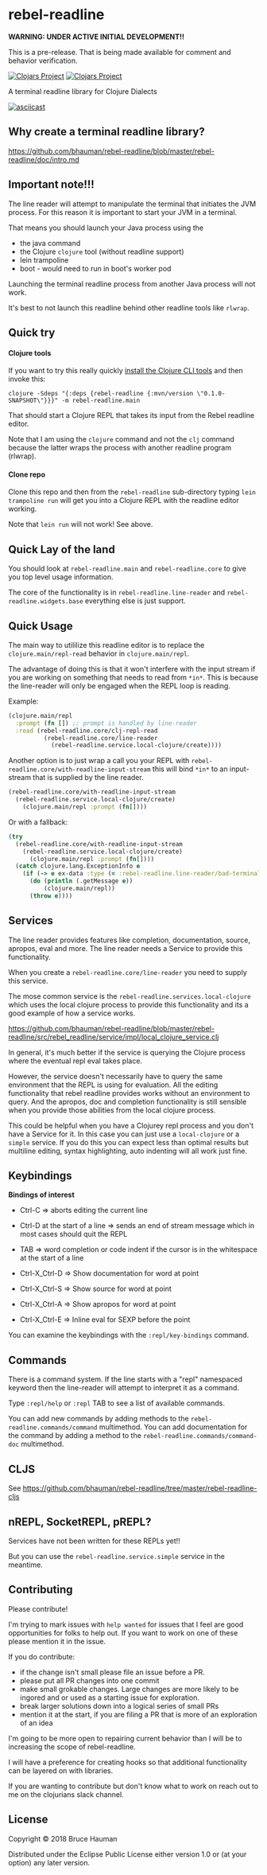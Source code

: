 # rebel-readline

**WARNING: UNDER ACTIVE INITIAL DEVELOPMENT!!**

This is a pre-release. That is being made available for comment and behavior verification.

[![Clojars Project](https://img.shields.io/clojars/v/rebel-readline.svg)](https://clojars.org/rebel-readline)
[![Clojars Project](https://img.shields.io/clojars/v/rebel-readline-cljs.svg)](https://clojars.org/rebel-readline-cljs)

A terminal readline library for Clojure Dialects

[![asciicast](https://asciinema.org/a/160597.png)](https://asciinema.org/a/160597)

## Why create a terminal readline library?

https://github.com/bhauman/rebel-readline/blob/master/rebel-readline/doc/intro.md

## Important note!!! 

The line reader will attempt to manipulate the terminal that initiates
the JVM process. For this reason it is important to start your JVM in
a terminal.

That means you should launch your Java process using the

 * the java command
 * the Clojure `clojure` tool (without readline support)
 * lein trampoline 
 * boot - would need to run in boot's worker pod

Launching the terminal readline process from another Java process will not work.

It's best to not launch this readline behind other readline tools like `rlwrap`.

## Quick try

#### Clojure tools

If you want to try this really quickly
[install the Clojure CLI tools](https://clojure.org/guides/getting_started) 
and then invoke this:

`clojure -Sdeps "{:deps {rebel-readline {:mvn/version \"0.1.0-SNAPSHOT\"}}}" -m rebel-readline.main`

That should start a Clojure REPL that takes its input from the Rebel readline editor.

Note that I am using the `clojure` command and not the `clj` command
because the latter wraps the process with another readline program (rlwrap).

#### Clone repo

Clone this repo and then from the `rebel-readline` sub-directory
typing `lein trampoline run` will get you into a Clojure REPL with the
readline editor working.

Note that `lein run` will not work! See above.

## Quick Lay of the land

You should look at `rebel-readline.main` and `rebel-readline.core`
to give you top level usage information.

The core of the functionality is in `rebel-readline.line-reader` and
`rebel-readline.widgets.base` everything else is just support.

## Quick Usage

The main way to utililize this readline editor is to replace the
`clojure.main/repl-read` behavior in `clojure.main/repl`. 

The advantage of doing this is that it won't interfere with the input
stream if you are working on something that needs to read from
`*in*`. This is because the line-reader will only be engaged when the
REPL loop is reading.

Example:

```clojure
(clojure.main/repl
  :prompt (fn []) ;; prompt is handled by line-reader
  :read (rebel-readline.core/clj-repl-read
          (rebel-readline.core/line-reader
            (rebel-readline.service.local-clojure/create))))
```

Another option is to just wrap a call you your REPL with
`rebel-readline.core/with-readline-input-stream` this will bind `*in*`
to an input-stream that is supplied by the line reader.

```clojure
(rebel-readline.core/with-readline-input-stream 
  (rebel-readline.service.local-clojure/create)
    (clojure.main/repl :prompt (fn[])))
```

Or with a fallback:

```clojure
(try
  (rebel-readline.core/with-readline-input-stream 
    (rebel-readline.service.local-clojure/create)
      (clojure.main/repl :prompt (fn[])))
  (catch clojure.lang.ExceptionInfo e
    (if (-> e ex-data :type (= :rebel-readline.line-reader/bad-terminal))
      (do (println (.getMessage e))
          (clojure.main/repl))
      (throw e))))
```

## Services

The line reader provides features like completion, documentation,
source, apropos, eval and more. The line reader needs a Service to
provide this functionality.

When you create a `rebel-readline.core/line-reader`
you need to supply this service.

The mose common service is the
`rebel-readline.services.local-clojure` which uses the
local clojure process to provide this functionality and its a good
example of how a service works.

https://github.com/bhauman/rebel-readline/blob/master/rebel-readline/src/rebel_readline/service/impl/local_clojure_service.clj

In general, it's much better if the service is querying the Clojure process
where the eventual repl eval takes place.

However, the service doesn't necessarily have to query the same
environment that the REPL is using for evaluation. All the editing
functionality that rebel readline provides works without an
environment to query. And the apropos, doc and completion functionality is
still sensible when you provide those abilities from the local clojure process.

This could be helpful when you have a Clojurey repl process and you
don't have a Service for it. In this case you can just use a
`local-clojure` or a `simple` service. If you do this you can expect
less than optimal results but multiline editing, syntax highlighting,
auto indenting will all work just fine.

## Keybindings

**Bindings of interest**

* Ctrl-C => aborts editing the current line
* Ctrl-D at the start of a line => sends an end of stream message
  which in most cases should quit the REPL

* TAB => word completion or code indent if the cursor is in the whitespace at the
  start of a line
* Ctrl-X_Ctrl-D => Show documentation for word at point
* Ctrl-X_Ctrl-S => Show source for word at point
* Ctrl-X_Ctrl-A => Show apropos for word at point
* Ctrl-X_Ctrl-E => Inline eval for SEXP before the point

You can examine the keybindings with the `:repl/key-bindings` command.

## Commands

There is a command system. If the line starts with a "repl" namespaced
keyword then the line-reader will attempt to interpret it as a command.

Type `:repl/help` or `:repl` TAB to see a list of available commands.

You can add new commands by adding methods to the
`rebel-readline.commands/command` multimethod. You can add
documentation for the command by adding a method to the
`rebel-readline.commands/command-doc` multimethod.

## CLJS

See https://github.com/bhauman/rebel-readline/tree/master/rebel-readline-cljs

## nREPL, SocketREPL, pREPL?

Services have not been written for these REPLs yet!!

But you can use the `rebel-readline.service.simple` service in the meantime.

## Contributing

Please contribute!

I'm trying to mark issues with `help wanted` for issues that I feel
are good opportunities for folks to help out. If you want to work on
one of these please mention it in the issue.

If you do contribute:

* if the change isn't small please file an issue before a PR.
* please put all PR changes into one commit
* make small grokable changes. Large changes are more likely to be
  ingored and or used as a starting issue for exploration.
* break larger solutions down into a logical series of small PRs
* mention it at the start, if you are filing a PR that is more of an
  exploration of an idea

I'm going to be more open to repairing current behavior than I will be
to increasing the scope of rebel-readline.

I will have a preference for creating hooks so that additional functionality
can be layered on with libraries.

If you are wanting to contribute but don't know what to work on reach
out to me on the clojurians slack channel.

## License

Copyright © 2018 Bruce Hauman

Distributed under the Eclipse Public License either version 1.0 or (at
your option) any later version.
